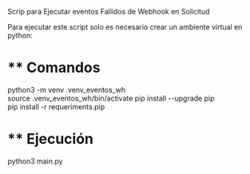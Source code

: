 Scrip para Ejecutar eventos Fallidos de Webhook en Solicitud 

Para ejecutar este script solo es necesario crear un ambiente virtual en python:

** Comandos
==========================================
python3 -m venv .venv_eventos_wh  
source .venv_eventos_wh/bin/activate
pip install --upgrade pip                                                                          
pip install -r  requeriments.pip

** Ejecución
============================================
python3 main.py

